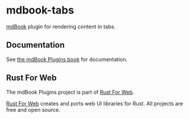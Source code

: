# mdbook-tabs

[mdBook](https://rust-lang.github.io/mdBook/) plugin for rendering content in tabs.

## Documentation

See [the mdBook Plugins book](https://mdbook-plugins.rustforweb.org/) for documentation.

## Rust For Web

The mdBook Plugins project is part of [Rust For Web](https://github.com/RustForWeb).

[Rust For Web](https://github.com/RustForWeb) creates and ports web UI libraries for Rust. All projects are free and open source.

